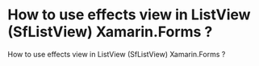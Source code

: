 # How to use effects view in ListView (SfListView) Xamarin.Forms ?
How to use effects view in ListView (SfListView) Xamarin.Forms ?
